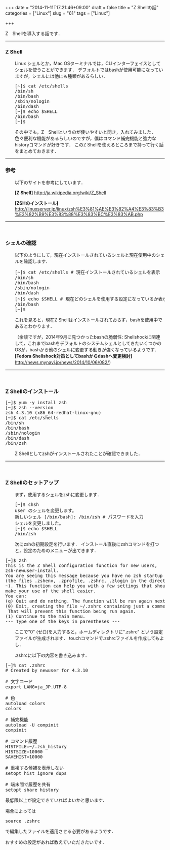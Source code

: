 +++
date = "2014-11-11T17:21:46+09:00"
draft = false
title = "Z Shellの話"
categories = ["Linux"]
slug = "61"
tags = ["Linux"]

+++

Z　Shellを導入する話です．
<!--more-->

<hr />

<h3></h3>
<h3>Z Shell</h3>
<p style="padding-left: 30px;">Linux シェルとか，Mac OSターミナルでは，CLIインターフェイスとしてシェルを使うことができます．
デフォルトではbashが使用可能になっていますが，シェルには他にも種類があるらしい．</p>

<pre style="padding-left: 30px;" class="">[~]$ cat /etc/shells
/bin/sh
/bin/bash
/sbin/nologin
/bin/dash
[~]$ echo $SHELL
/bin/bash
[~]$</pre>
<p style="padding-left: 30px;">その中でも，Z　Shellというのが使いやすいと聞き，入れてみました．
色々便利な機能があるらしいのですが，僕はコマンド補完機能と強力なhistoryコマンドが好きです．
このZ Shellを使えるところまで持って行く話をまとめておきます．</p>


<hr />

<h3 style="text-align: left;">参考</h3>
<p style="padding-left: 30px;">以下のサイトを参考にしています．</p>
<p style="padding-left: 30px;"><strong>[Z Shell]</strong>
<a href="http://ja.wikipedia.org/wiki/Z_Shell">http://ja.wikipedia.org/wiki/Z_Shell</a></p>
<p style="padding-left: 30px;"><strong>[ZSHのインストール]</strong>
<a href="http://linuxserver.jp/linux/zsh%E3%81%AE%E3%82%A4%E3%83%B3%E3%82%B9%E3%83%88%E3%83%BC%E3%83%AB.php">http://linuxserver.jp/linux/zsh%E3%81%AE%E3%82%A4%E3%83%B3%E3%82%B9%E3%83%88%E3%83%BC%E3%83%AB.php</a></p>


<hr />

&nbsp;
<h3>シェルの確認</h3>
<p style="padding-left: 30px;">以下のようにして，現在インストールされているシェルと現在使用中のシェルを確認します．</p>

<pre style="padding-left: 30px;" class="">[~]$ cat /etc/shells # 現在インストールされているシェルを表示
/bin/sh
/bin/bash
/sbin/nologin
/bin/dash
[~]$ echo $SHELL # 現在どのシェルを使用する設定になっているか表示
/bin/bash
[~]$</pre>
<p style="padding-left: 30px;">これを見ると，現在Z Shellはインストールされておらず，bashを使用中であるとわかります．</p>
<p style="padding-left: 30px;">（余談ですが，2014年9月に見つかったbashの脆弱性: Shellshockに関連して，これまでbashをデフォルトのシステムシェルとしてきたいくつかのOSが，bashから他のシェルに変更する動きが強くなっているようです．
<strong>[Fedora Shellshock対策としてbashからdashへ変更検討]</strong>
<a href="http://news.mynavi.jp/news/2014/10/06/082/">http://news.mynavi.jp/news/2014/10/06/082/</a>）</p>


<hr />

&nbsp;
<h3>Z Shellのインストール</h3>
<pre class="">[~]$ yum -y install zsh
[~]$ zsh --version
zsh 4.3.10 (x86_64-redhat-linux-gnu)
[~]$ cat /etc/shells
/bin/sh
/bin/bash
/sbin/nologin
/bin/dash
/bin/zsh</pre>
<p style="padding-left: 30px;">Z Shellとしてzshがインストールされたことが確認できました．</p>


<hr />

&nbsp;
<h3>Z Shellのセットアップ</h3>
<p style="padding-left: 30px;">まず，使用するシェルをzshに変更します．</p>

<pre style="padding-left: 30px;" class="">[~]$ chsh
user のシェルを変更します。
新しいシェル [/bin/bash]: /bin/zsh # パスワードを入力
シェルを変更しました。
[~]$ echo $SHELL
/bin/zsh</pre>
<p class="" style="padding-left: 30px;">次にzshの初期設定を行います．
インストール直後にzshコマンドを打つと，設定のためのメニューが出てきます．</p>

<pre class="">[~]$ zsh
This is the Z Shell configuration function for new users,
zsh-newuser-install.
You are seeing this message because you have no zsh startup files
(the files .zshenv, .zprofile, .zshrc, .zlogin in the directory
~). This function can help you with a few settings that should
make your use of the shell easier.
You can:
(q) Quit and do nothing. The function will be run again next time
(0) Exit, creating the file ~/.zshrc containing just a comment.
 That will prevent this function being run again.
(1) Continue to the main menu.
--- Type one of the keys in parentheses ---</pre>
<p style="padding-left: 30px;">ここで"0" (ゼロ)を入力すると，ホームディレクトリに".zshrc" という設定ファイルが生成されます．
touchコマンドで.zshrcファイルを作成してもよし．</p>
<p style="padding-left: 30px;">.zshrcに以下の内容を書き込みます．</p>

<pre class="">[~]% cat .zshrc
# Created by newuser for 4.3.10

# 文字コード
export LANG=ja_JP.UTF-8

# 色
autoload colors
colors

# 補完機能
autoload -U compinit
compinit

# コマンド履歴
HISTFILE=~/.zsh_history
HISTSIZE=10000
SAVEHIST=10000

# 重複する候補を表示しない
setopt hist_ignore_dups

# 端末間で履歴を共有
setopt share_history</pre>
最低限以上が設定できていればよいかと思います．

場合によっては
<pre class="">source .zshrc</pre>
で編集したファイルを適用させる必要があるようです．

おすすめの設定があれば教えていただきたいです．
